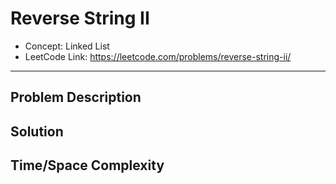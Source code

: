# Reverse String II

- Concept: Linked List
- LeetCode Link: https://leetcode.com/problems/reverse-string-ii/

---

## Problem Description

## Solution

## Time/Space Complexity

